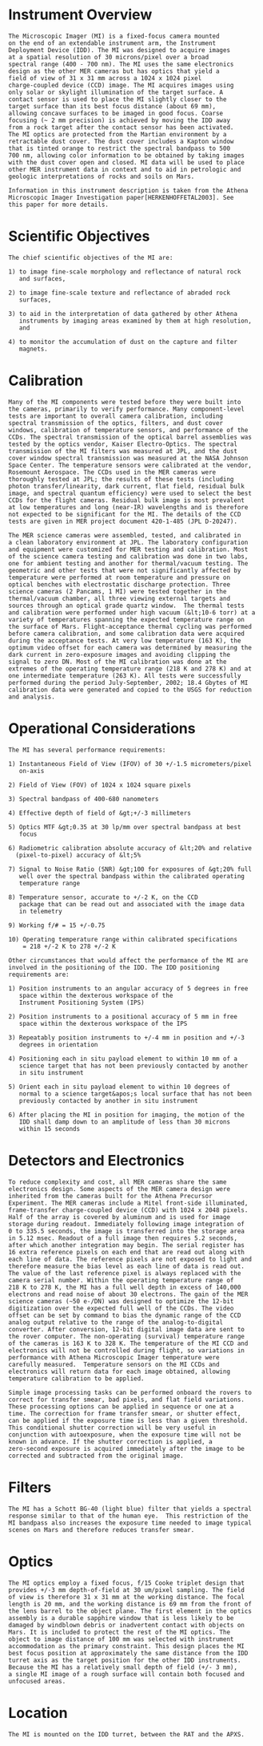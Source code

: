   Instrument Overview
  ===================
    The Microscopic Imager (MI) is a fixed-focus camera mounted
    on the end of an extendable instrument arm, the Instrument
    Deployment Device (IDD). The MI was designed to acquire images
    at a spatial resolution of 30 microns/pixel over a broad
    spectral range (400 - 700 nm). The MI uses the same electronics
    design as the other MER cameras but has optics that yield a
    field of view of 31 x 31 mm across a 1024 x 1024 pixel
    charge-coupled device (CCD) image. The MI acquires images using
    only solar or skylight illumination of the target surface. A
    contact sensor is used to place the MI slightly closer to the
    target surface than its best focus distance (about 69 mm),
    allowing concave surfaces to be imaged in good focus. Coarse
    focusing (~ 2 mm precision) is achieved by moving the IDD away
    from a rock target after the contact sensor has been activated.
    The MI optics are protected from the Martian environment by a
    retractable dust cover. The dust cover includes a Kapton window
    that is tinted orange to restrict the spectral bandpass to 500
    700 nm, allowing color information to be obtained by taking images
    with the dust cover open and closed. MI data will be used to place
    other MER instrument data in context and to aid in petrologic and
    geologic interpretations of rocks and soils on Mars.
 
    Information in this instrument description is taken from the Athena
    Microscopic Imager Investigation paper[HERKENHOFFETAL2003]. See
    this paper for more details.
 
 
  Scientific Objectives
  =====================
    The chief scientific objectives of the MI are:
 
    1) to image fine-scale morphology and reflectance of natural rock
       and surfaces,
 
    2) to image fine-scale texture and reflectance of abraded rock
       surfaces,
 
    3) to aid in the interpretation of data gathered by other Athena
       instruments by imaging areas examined by them at high resolution,
       and
 
    4) to monitor the accumulation of dust on the capture and filter
       magnets.
 
 
  Calibration
  ===========
    Many of the MI components were tested before they were built into
    the cameras, primarily to verify performance. Many component-level
    tests are important to overall camera calibration, including
    spectral transmission of the optics, filters, and dust cover
    windows, calibration of temperature sensors, and performance of the
    CCDs. The spectral transmission of the optical barrel assemblies was
    tested by the optics vendor, Kaiser Electro-Optics. The spectral
    transmission of the MI filters was measured at JPL, and the dust
    cover window spectral transmission was measured at the NASA Johnson
    Space Center. The temperature sensors were calibrated at the vendor,
    Rosemount Aerospace. The CCDs used in the MER cameras were
    thoroughly tested at JPL; the results of these tests (including
    photon transfer/linearity, dark current, flat field, residual bulk
    image, and spectral quantum efficiency) were used to select the best
    CCDs for the flight cameras. Residual bulk image is most prevalent
    at low temperatures and long (near-IR) wavelengths and is therefore
    not expected to be significant for the MI. The details of the CCD
    tests are given in MER project document 420-1-485 (JPL D-20247).
 
    The MER science cameras were assembled, tested, and calibrated in
    a clean laboratory environment at JPL. The laboratory configuration
    and equipment were customized for MER testing and calibration. Most
    of the science camera testing and calibration was done in two labs,
    one for ambient testing and another for thermal/vacuum testing. The
    geometric and other tests that were not significantly affected by
    temperature were performed at room temperature and pressure on
    optical benches with electrostatic discharge protection. Three
    science cameras (2 Pancams, 1 MI) were tested together in the
    thermal/vacuum chamber, all three viewing external targets and
    sources through an optical grade quartz window.  The thermal tests
    and calibration were performed under high vacuum (&lt;10-6 torr) at a
    variety of temperatures spanning the expected temperature range on
    the surface of Mars. Flight-acceptance thermal cycling was performed
    before camera calibration, and some calibration data were acquired
    during the acceptance tests. At very low temperature (163 K), the
    optimum video offset for each camera was determined by measuring the
    dark current in zero-exposure images and avoiding clipping the
    signal to zero DN. Most of the MI calibration was done at the
    extremes of the operating temperature range (218 K and 278 K) and at
    one intermediate temperature (263 K). All tests were successfully
    performed during the period July-September, 2002; 18.4 Gbytes of MI
    calibration data were generated and copied to the USGS for reduction
    and analysis.
 
 
  Operational Considerations
  ==========================
    The MI has several performance requirements:
 
    1) Instantaneous Field of View (IFOV) of 30 +/-1.5 micrometers/pixel
       on-axis
 
    2) Field of View (FOV) of 1024 x 1024 square pixels
 
    3) Spectral bandpass of 400-680 nanometers
 
    4) Effective depth of field of &gt;+/-3 millimeters
 
    5) Optics MTF &gt;0.35 at 30 lp/mm over spectral bandpass at best
       focus
 
    6) Radiometric calibration absolute accuracy of &lt;20% and relative
      (pixel-to-pixel) accuracy of &lt;5%
 
    7) Signal to Noise Ratio (SNR) &gt;100 for exposures of &gt;20% full
       well over the spectral bandpass within the calibrated operating
       temperature range
 
    8) Temperature sensor, accurate to +/-2 K, on the CCD
       package that can be read out and associated with the image data
       in telemetry
 
    9) Working f/# = 15 +/-0.75
 
    10) Operating temperature range within calibrated specifications
        = 218 +/-2 K to 278 +/-2 K
 
    Other circumstances that would affect the performance of the MI are
    involved in the positioning of the IDD. The IDD positioning
    requirements are:
 
    1) Position instruments to an angular accuracy of 5 degrees in free
       space within the dexterous workspace of the
       Instrument Positioning System (IPS)
 
    2) Position instruments to a positional accuracy of 5 mm in free
       space within the dexterous workspace of the IPS
 
    3) Repeatably position instruments to +/-4 mm in position and +/-3
       degrees in orientation
 
    4) Positioning each in situ payload element to within 10 mm of a
       science target that has not been previously contacted by another
       in situ instrument
 
    5) Orient each in situ payload element to within 10 degrees of
       normal to a science target&apos;s local surface that has not been
       previously contacted by another in situ instrument
 
    6) After placing the MI in position for imaging, the motion of the
       IDD shall damp down to an amplitude of less than 30 microns
       within 15 seconds
 
 
  Detectors and Electronics
  =========================
    To reduce complexity and cost, all MER cameras share the same
    electronics design. Some aspects of the MER camera design were
    inherited from the cameras built for the Athena Precursor
    Experiment. The MER cameras include a Mitel front-side illuminated,
    frame-transfer charge-coupled device (CCD) with 1024 x 2048 pixels.
    Half of the array is covered by aluminum and is used for image
    storage during readout. Immediately following image integration of
    0 to 335.5 seconds, the image is transferred into the storage area
    in 5.12 msec. Readout of a full image then requires 5.2 seconds,
    after which another integration may begin. The serial register has
    16 extra reference pixels on each end that are read out along with
    each line of data. The reference pixels are not exposed to light and
    therefore measure the bias level as each line of data is read out.
    The value of the last reference pixel is always replaced with the
    camera serial number. Within the operating temperature range of
    218 K to 278 K, the MI has a full well depth in excess of 140,000
    electrons and read noise of about 30 electrons. The gain of the MER
    science cameras (~50 e-/DN) was designed to optimize the 12-bit
    digitization over the expected full well of the CCDs. The video
    offset can be set by command to bias the dynamic range of the CCD
    analog output relative to the range of the analog-to-digital
    converter. After conversion, 12-bit digital image data are sent to
    the rover computer. The non-operating (survival) temperature range
    of the cameras is 163 K to 328 K. The temperature of the MI CCD and
    electronics will not be controlled during flight, so variations in
    performance with Athena Microscopic Imager temperature were
    carefully measured.  Temperature sensors on the MI CCDs and
    electronics will return data for each image obtained, allowing
    temperature calibration to be applied.
 
    Simple image processing tasks can be performed onboard the rovers to
    correct for transfer smear, bad pixels, and flat field variations.
    These processing options can be applied in sequence or one at a
    time. The correction for frame transfer smear, or shutter effect,
    can be applied if the exposure time is less than a given threshold.
    This conditional shutter correction will be very useful in
    conjunction with autoexposure, when the exposure time will not be
    known in advance. If the shutter correction is applied, a
    zero-second exposure is acquired immediately after the image to be
    corrected and subtracted from the original image.
 
 
  Filters
  =======
    The MI has a Schott BG-40 (light blue) filter that yields a spectral
    response similar to that of the human eye.  This restriction of the
    MI bandpass also increases the exposure time needed to image typical
    scenes on Mars and therefore reduces transfer smear.
 
 
  Optics
  ======
    The MI optics employ a fixed focus, f/15 Cooke triplet design that
    provides +/-3 mm depth-of-field at 30 um/pixel sampling. The field
    of view is therefore 31 x 31 mm at the working distance. The focal
    length is 20 mm, and the working distance is 69 mm from the front of
    the lens barrel to the object plane. The first element in the optics
    assembly is a durable sapphire window that is less likely to be
    damaged by windblown debris or inadvertent contact with objects on
    Mars. It is included to protect the rest of the MI optics. The
    object to image distance of 100 mm was selected with instrument
    accommodation as the primary constraint. This design places the MI
    best focus position at approximately the same distance from the IDD
    turret axis as the target position for the other IDD instruments.
    Because the MI has a relatively small depth of field (+/- 3 mm),
    a single MI image of a rough surface will contain both focused and
    unfocused areas.
 
 
  Location
  ========
    The MI is mounted on the IDD turret, between the RAT and the APXS.

